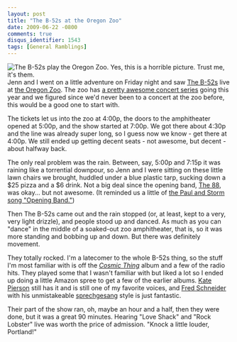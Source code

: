 ```yaml
---
layout: post
title: "The B-52s at the Oregon Zoo"
date: 2009-06-22 -0800
comments: true
disqus_identifier: 1543
tags: [General Ramblings]
---
```

![The B-52s play the Oregon Zoo. Yes, this is a horrible picture. Trust
me, it's
them.](https://hyqi8g.bl3302.livefilestore.com/y2pt8gp1EJjZRWRkgdatD1DXgxOSzu95_1IWnED0lUv5UGfFunqMPkAHZw7xNw3QSpurkkCPXlJHSMC80SIwTddx5esSBz60-VKWLaIKcB9M6I/20090622b52satzoo.jpg?psid=1)Jenn
and I went on a little adventure on Friday night and saw [The
B-52s](http://theb52s.com/) live at [the Oregon
Zoo](http://www.oregonzoo.org/). The zoo has [a pretty awesome concert
series](http://www.oregonzoo.org/Concerts/schedule.htm) going this year
and we figured since we'd never been to a concert at the zoo before,
this would be a good one to start with.

The tickets let us into the zoo at 4:00p, the doors to the amphitheater
opened at 5:00p, and the show started at 7:00p. We got there about 4:30p
and the line was already super long, so I guess now we know - get there
at 4:00p. We still ended up getting decent seats - not awesome, but
decent - about halfway back.

The only real problem was the rain. Between, say, 5:00p and 7:15p it was
raining like a torrential downpour, so Jenn and I were sitting on these
little lawn chairs we brought, huddled under a blue plastic tarp,
sucking down a $25 pizza and a $6 drink. Not a big deal since the
opening band, [The 88](http://www.the88.net/), was okay... but not
awesome. (It reminded us a little of [the Paul and Storm song "Opening
Band."](http://www.paulandstorm.com/lyrics/opening-band))

Then The B-52s came out and the rain stopped (or, at least, kept to a
very, very light drizzle), and people stood up and danced. As much as
you can "dance" in the middle of a soaked-out zoo amphitheater, that is,
so it was more standing and bobbing up and down. But there was
definitely movement.

They totally rocked. I'm a latecomer to the whole B-52s thing, so the
stuff I'm most familiar with is off the *[Cosmic
Thing](http://www.amazon.com/gp/product/B000002LGY?ie=UTF8&tag=mhsvortex&linkCode=as2&camp=1789&creative=9325&creativeASIN=B000002LGY)*
album and a few of the radio hits. They played some that I wasn't
familiar with but liked a lot so I ended up doing a little Amazon spree
to get a few of the earlier albums. [Kate
Pierson](http://en.wikipedia.org/wiki/Kate_Pierson) still has it and is
still one of my favorite voices, and [Fred
Schneider](http://en.wikipedia.org/wiki/Fred_Schneider) with his
unmistakeable [sprechgesang](http://en.wikipedia.org/wiki/Sprechgesang)
style is just fantastic.

Their part of the show ran, oh, maybe an hour and a half, then they were
done, but it was a great 90 minutes. Hearing "Love Shack" and "Rock
Lobster" live was worth the price of admission. "Knock a little louder,
Portland!"

